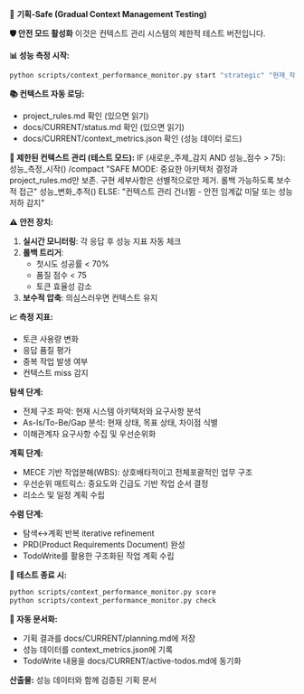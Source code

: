 🎯 **기획-Safe (Gradual Context Management Testing)**

**🛡️ 안전 모드 활성화**
이것은 컨텍스트 관리 시스템의 제한적 테스트 버전입니다.

**📊 성능 측정 시작:**
```bash
python scripts/context_performance_monitor.py start "strategic" "현재_작업_설명"
```

**📚 컨텍스트 자동 로딩:**
- project_rules.md 확인 (있으면 읽기)
- docs/CURRENT/status.md 확인 (있으면 읽기)
- docs/CURRENT/context_metrics.json 확인 (성능 데이터 로드)

**🔄 제한된 컨텍스트 관리 (테스트 모드):**
IF (새로운_주제_감지 AND 성능_점수 > 75):
    성능_측정_시작()
    /compact "SAFE MODE: 중요한 아키텍처 결정과 project_rules.md만 보존. 
             구현 세부사항은 선별적으로만 제거. 롤백 가능하도록 보수적 접근"
    성능_변화_추적()
ELSE:
    "컨텍스트 관리 건너뜀 - 안전 임계값 미달 또는 성능 저하 감지"

**⚠️ 안전 장치:**
1. **실시간 모니터링**: 각 응답 후 성능 지표 자동 체크
2. **롤백 트리거**: 
   - 첫시도 성공률 < 70%
   - 품질 점수 < 75
   - 토큰 효율성 감소
3. **보수적 압축**: 의심스러우면 컨텍스트 유지

**📈 측정 지표:**
- 토큰 사용량 변화
- 응답 품질 평가  
- 중복 작업 발생 여부
- 컨텍스트 miss 감지

**탐색 단계:**
- 전체 구조 파악: 현재 시스템 아키텍처와 요구사항 분석
- As-Is/To-Be/Gap 분석: 현재 상태, 목표 상태, 차이점 식별
- 이해관계자 요구사항 수집 및 우선순위화

**계획 단계:**
- MECE 기반 작업분해(WBS): 상호배타적이고 전체포괄적인 업무 구조
- 우선순위 매트릭스: 중요도와 긴급도 기반 작업 순서 결정
- 리소스 및 일정 계획 수립

**수렴 단계:**
- 탐색↔계획 반복 iterative refinement
- PRD(Product Requirements Document) 완성
- TodoWrite를 활용한 구조화된 작업 계획 수립

**🧪 테스트 종료 시:**
```bash
python scripts/context_performance_monitor.py score
python scripts/context_performance_monitor.py check
```

**💾 자동 문서화:**
- 기획 결과를 docs/CURRENT/planning.md에 저장
- 성능 데이터를 context_metrics.json에 기록
- TodoWrite 내용을 docs/CURRENT/active-todos.md에 동기화

**산출물:** 성능 데이터와 함께 검증된 기획 문서